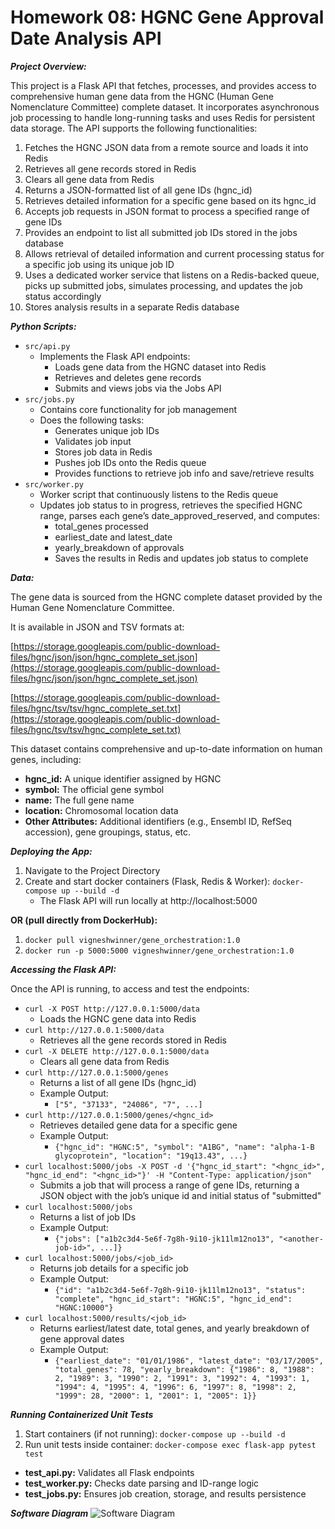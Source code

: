 # Homework 08: HGNC Gene Approval Date Analysis API

***Project Overview:***

This project is a Flask API that fetches, processes, and provides access to comprehensive human gene data from the HGNC (Human Gene Nomenclature Committee) complete dataset. It incorporates asynchronous job processing to handle long-running tasks and uses Redis for persistent data storage.
The API supports the following functionalities:
1. Fetches the HGNC JSON data from a remote source and loads it into Redis
2. Retrieves all gene records stored in Redis
3. Clears all gene data from Redis
4. Returns a JSON-formatted list of all gene IDs (hgnc_id)
5. Retrieves detailed information for a specific gene based on its hgnc_id                                                                                  
6. Accepts job requests in JSON format to process a specified range of gene IDs                                                                             
7. Provides an endpoint to list all submitted job IDs stored in the jobs database                                                                           
8. Allows retrieval of detailed information and current processing status for a specific job using its unique job ID                                        
9. Uses a dedicated worker service that listens on a Redis-backed queue, picks up submitted jobs, simulates processing, and updates the job status accordingly                                                                                                                                                          
10. Stores analysis results in a separate Redis database

***Python Scripts:***                                                                                                                                       
* ```src/api.py```
  - Implements the Flask API endpoints:
    + Loads gene data from the HGNC dataset into Redis
    + Retrieves and deletes gene records
    + Submits and views jobs via the Jobs API
* ```src/jobs.py```
  - Contains core functionality for job management
  - Does the following tasks:
    + Generates unique job IDs
    + Validates job input
    + Stores job data in Redis
    + Pushes job IDs onto the Redis queue
    + Provides functions to retrieve job info and save/retrieve results
* ```src/worker.py```
  - Worker script that continuously listens to the Redis queue
  - Updates job status to in progress, retrieves the specified HGNC range, parses each gene’s date_approved_reserved, and computes:
    + total_genes processed
    + earliest_date and latest_date
    + yearly_breakdown of approvals
    - Saves the results in Redis and updates job status to complete


***Data:***                                                                                                                                                                                                                                                                                                             

The gene data is sourced from the HGNC complete dataset provided by the Human Gene Nomenclature Committee.

It is available in JSON and TSV formats at:

[https://storage.googleapis.com/public-download-files/hgnc/json/json/hgnc_complete_set.json](https://storage.googleapis.com/public-download-files/hgnc/json/json/hgnc_complete_set.json)
                                                                                                                                                          
[https://storage.googleapis.com/public-download-files/hgnc/tsv/tsv/hgnc_complete_set.txt](https://storage.googleapis.com/public-download-files/hgnc/tsv/tsv/hgnc_complete_set.txt)                                                                                                                                                                                                                                                                                                  
                                                                                                                                                            
This dataset contains comprehensive and up-to-date information on human genes, including:
* **hgnc_id:** A unique identifier assigned by HGNC
* **symbol:** The official gene symbol
* **name:** The full gene name
* **location:** Chromosomal location data
* **Other Attributes:** Additional identifiers (e.g., Ensembl ID, RefSeq accession), gene groupings, status, etc.


***Deploying the App:***
1. Navigate to the Project Directory
2. Create and start docker containers (Flask, Redis & Worker):
   ```docker-compose up --build -d```
   - The Flask API will run locally at http://localhost:5000

**OR (pull directly from DockerHub):**
1. ```docker pull vigneshwinner/gene_orchestration:1.0```
2. ```docker run -p 5000:5000 vigneshwinner/gene_orchestration:1.0```


***Accessing the Flask API:***

Once the API is running, to access and test the endpoints:

* ```curl -X POST http://127.0.0.1:5000/data```
  - Loads the HGNC gene data into Redis
* ```curl http://127.0.0.1:5000/data```
  - Retrieves all the gene records stored in Redis
* ```curl -X DELETE http://127.0.0.1:5000/data```
  - Clears all gene data from Redis
* ```curl http://127.0.0.1:5000/genes```
  - Returns a list of all gene IDs (hgnc_id)
  - Example Output:
    + ```["5", "37133", "24086", "7", ...]```
* ```curl http://127.0.0.1:5000/genes/<hgnc_id>```
  - Retrieves detailed gene data for a specific gene
  - Example Output:
    + ```{"hgnc_id": "HGNC:5", "symbol": "A1BG", "name": "alpha-1-B glycoprotein", "location": "19q13.43", ...}```
* ```curl localhost:5000/jobs -X POST -d '{"hgnc_id_start": "<hgnc_id>", "hgnc_id_end": "<hgnc_id>"}' -H "Content-Type: application/json"```
  - Submits a job that will process a range of gene IDs, returning a JSON object with the job’s unique id and initial status of "submitted"
* ```curl localhost:5000/jobs```
  - Returns a list of job IDs
  - Example Output:
    + ```{"jobs": ["a1b2c3d4-5e6f-7g8h-9i10-jk11lm12no13", "<another-job-id>", ...]}```
* ```curl localhost:5000/jobs/<job_id>```
  - Returns job details for a specific job
  - Example Output:
    + ```{"id": "a1b2c3d4-5e6f-7g8h-9i10-jk11lm12no13", "status": "complete", "hgnc_id_start": "HGNC:5", "hgnc_id_end": "HGNC:10000"}```
* ```curl localhost:5000/results/<job_id>```
  - Returns earliest/latest date, total genes, and yearly breakdown of gene approval dates
  - Example Output:
    + ```{"earliest_date": "01/01/1986", "latest_date": "03/17/2005", "total_genes": 78, "yearly_breakdown": {"1986": 8, "1988": 2, "1989": 3, "1990": 2, "1991": 3, "1992": 4, "1993": 1, "1994": 4, "1995": 4, "1996": 6, "1997": 8, "1998": 2, "1999": 28, "2000": 1, "2001": 1, "2005": 1}}```


***Running Containerized Unit Tests***
1. Start containers (if not running): ```docker-compose up --build -d```
2. Run unit tests inside container: ```docker-compose exec flask-app pytest test```

* **test_api.py:** Validates all Flask endpoints
* **test_worker.py:** Checks date parsing and ID-range logic
* **test_jobs.py:** Ensures job creation, storage, and results persistence


***Software Diagram***
![Software Diagram](diagram.png)
